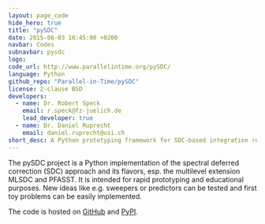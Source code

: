 ```yaml
---
layout: page_code
hide_hero: true
title: "pySDC"
date: 2015-06-03 10:45:00 +0200
navbar: Codes
subnavbar: pysdc
logo:
code_url: http://www.parallelintime.org/pySDC/
language: Python
github_repo: "Parallel-in-Time/pySDC"
license: 2-clause BSD
developers:
  - name: Dr. Robert Speck
    email: r.speck@fz-juelich.de
    lead_developer: true
  - name: Dr. Daniel Ruprecht
    email: daniel.ruprecht@usi.ch
short_desc: A Python prototyping framework for SDC-based integration routines.
---
```


The pySDC project is a Python implementation of the spectral deferred correction (SDC) approach and its flavors, esp. the multilevel extension MLSDC and PFASST. It is intended for rapid prototyping and educational purposes. New ideas like e.g. sweepers or predictors can be tested and first toy problems can be easily implemented.

The code is hosted on [GitHub](https://github.com/Parallel-in-Time/pySDC) and [PyPI](https://pypi.python.org/pypi/pySDC).
